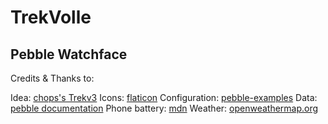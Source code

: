 # TrekVolle
## Pebble Watchface

Credits & Thanks to:

Idea: [chops's Trekv3](http://www.markspebblefaces.com/)
Icons: [flaticon](http://www.flaticon.com)
Configuration: [pebble-examples](https://github.com/pebble-examples/slate-config-example)
Data: [pebble documentation](https://developer.pebble.com/docs/c/)
Phone battery: [mdn](https://developer.mozilla.org/en-US/docs/Web/API/Battery_Status_API)
Weather: [openweathermap.org](http://openweathermap.org/)